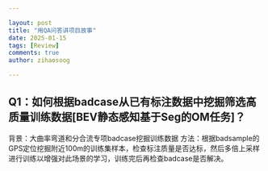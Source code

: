 ```yaml
---

layout: post
title: "用QA问答讲项目故事"
date: 2025-01-15
tags: [Review]
comments: true
author: zihaosoog

---
```


## Q1：如何根据badcase从已有标注数据中挖掘筛选高质量训练数据[BEV静态感知基于Seg的OM任务]？
背景：大曲率弯道和分合流专项badcase挖掘训练数据
方法：根据badsample的GPS定位挖掘附近100m的训练集样本，检查标注质量是否达标，然后多倍上采样进行训练以增强对此场景的学习，训练完后再检查badcase是否解决。

